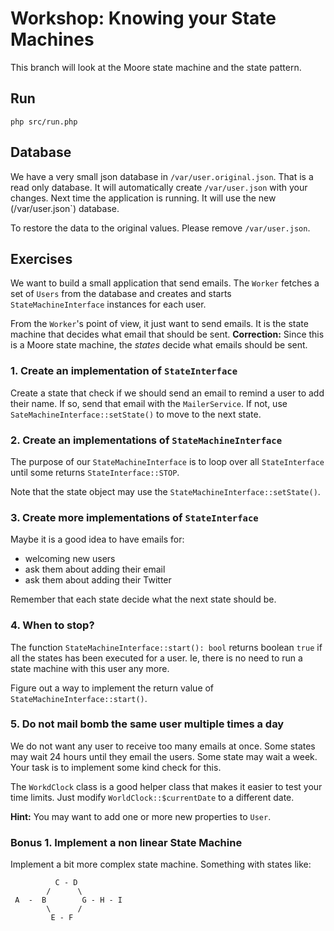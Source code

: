 # Workshop: Knowing your State Machines

This branch will look at the Moore state machine and the state pattern.

## Run

```
php src/run.php
```

## Database

We have a very small json database in `/var/user.original.json`. That is a
read only database. It will automatically create `/var/user.json` with your
changes. Next time the application is running. It will use the new (/var/user.json`)
database. 

To restore the data to the original values. Please remove `/var/user.json`.

## Exercises

We want to build a small application that send emails. The `Worker` fetches a set 
of `Users` from the database and creates and starts `StateMachineInterface` instances
for each user. 

From the `Worker`'s point of view, it just want to send emails. It is the state machine
that decides what email that should be sent. **Correction:** Since this is a Moore 
state machine, the *states* decide what emails should be sent.   

### 1. Create an implementation of `StateInterface`

Create a state that check if we should send an email to remind a user to add their name. 
If so, send that email with the `MailerService`. If not, use `SateMachineInterface::setState()`
to move to the next state. 

### 2. Create an implementations of `StateMachineInterface`

The purpose of our `StateMachineInterface` is to loop over all `StateInterface`
until some returns `StateInterface::STOP`. 

Note that the state object may use the `StateMachineInterface::setState()`.

### 3. Create more implementations of `StateInterface`

Maybe it is a good idea to have emails for: 

* welcoming new users
* ask them about adding their email
* ask them about adding their Twitter

Remember that each state decide what the next state should be. 

### 4. When to stop?

The function `StateMachineInterface::start(): bool` returns boolean `true` if 
all the states has been executed for a user. Ie, there is no need to run a state 
machine with this user any more. 

Figure out a way to implement the return value of `StateMachineInterface::start()`.

### 5. Do not mail bomb the same user multiple times a day

We do not want any user to receive too many emails at once. Some states may wait
24 hours until they email the users. Some state may wait a week. Your task is to 
implement some kind check for this. 
 
The `WorkdClock` class is a good helper class that makes it easier to test your 
time limits. Just modify `WorldClock::$currentDate` to a different date. 

**Hint:** You may want to add one or more new properties to `User`.

### Bonus 1. Implement a non linear State Machine

Implement a bit more complex state machine. Something with states like: 

```
          C - D
        /      \
 A  -  B        G - H - I
        \      /
         E - F
```
